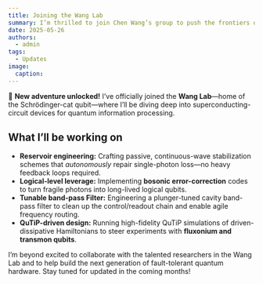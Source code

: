 ```yaml
---
title: Joining the Wang Lab
summary: I’m thrilled to join Chen Wang’s group to push the frontiers of bosonic error correction in superconducting circuits!
date: 2025-05-26
authors:
  - admin
tags:
  - Updates
image:
  caption: 
---
```


🚀 **New adventure unlocked!** I’ve officially joined the **Wang Lab**—home of the Schrödinger-cat qubit—where I’ll be diving deep into superconducting-circuit devices for quantum information processing.

## What I’ll be working on

- **Reservoir engineering:** Crafting passive, continuous-wave stabilization schemes that *autonomously* repair single-photon loss—no heavy feedback loops required.
- **Logical-level leverage:** Implementing **bosonic error-correction** codes to turn fragile photons into long-lived logical qubits.  
- **Tunable band-pass Filter:** Engineering a plunger-tuned cavity band-pass filter to clean up the control/readout chain and enable agile frequency routing.  
- **QuTiP-driven design:** Running high-fidelity QuTiP simulations of driven-dissipative Hamiltonians to steer experiments with **fluxonium and transmon qubits**.  

I’m beyond excited to collaborate with the talented researchers in the Wang Lab and to help build the next generation of fault-tolerant quantum hardware. Stay tuned for updated in the coming months!

